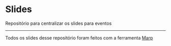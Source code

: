 # Slides

Repositório para centralizar os slides para eventos

---

Todos os slides desse repositório foram feitos com a ferramenta [Marp](https://marpit.marp.app/)